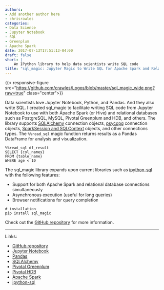 ```yaml
---
authors:
- Add another author here
- chrisrawles
categories:
- Data Science
- Jupyter Notebook
- SQL
- Greenplum
- Apache Spark
date: 2017-07-13T17:51:13-04:00
draft: false
short: |
    An IPython library to help data scientists write SQL code
title: "sql_magic: Jupyter Magic to Write SQL for Apache Spark and Relational Databases"
---
```


{{< responsive-figure src="https://github.com/crawles/Logos/blob/master/sql_magic_wide.png?raw=true" class="center">}}

Data scientists love Jupyter Notebook, Python, and Pandas. And they also write SQL. I created sql_magic to facilitate writing SQL code from Jupyter Notebook to use with both Apache Spark (or Hive) and relational databases such as PostgreSQL, MySQL, Pivotal Greenplum and HDB, and others. The library supports [SQLAlchemy](https://www.sqlalchemy.org/) connection objects, [psycopg](http://initd.org/psycopg/) connection objects, [SparkSession and SQLContext](https://docs.databricks.com/spark/latest/gentle-introduction/sparksession.html) objects, and other connections types. The `%%read_sql` magic function returns results as a Pandas DataFrame for analysis and visualization. 


~~~
%%read_sql df_result
SELECT {col_names}
FROM {table_name}
WHERE age < 10
~~~


The sql_magic library expands upon current libraries such as [ipython-sql](https://github.com/catherinedevlin/ipython-sql) with the following features: 

* Support for both Apache Spark and relational database connections simultaneously
* Asynchronous execution (useful for long queries)
* Browser notifications for query completion

~~~
# installation
pip install sql_magic
~~~

Check out the [GitHub repository](https://github.com/pivotal/sql_magic) for more information.

---

Links:

* [GitHub repository](https://github.com/pivotal/sql_magic)
* [Jupyter Notebook](http://jupyter.org/)
* [Pandas](http://pandas.pydata.org/)
* [SQLAlchemy](https://www.sqlalchemy.org/)
* [Pivotal Greenplum](https://pivotal.io/pivotal-greenplum)
* [Pivotal HDB](https://pivotal.io/pivotal-hdb)
* [Apache Spark](http://spark.apache.org/)
* [ipython-sql](https://github.com/catherinedevlin/ipython-sql)
